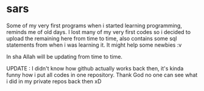 # sars
Some of my very first programs when i started learning programming, reminds me of old days. I lost many of my very first codes so i decided to upload the remaining here from time to time, also contains some sql statements from when i was learning it. It might help some newbies :v

In sha Allah will be updating from time to time.

UPDATE : I didn't know how github actually works back then, it's kinda funny how i put all codes in one repository. Thank God no one can see what i did in my private repos back then xD
